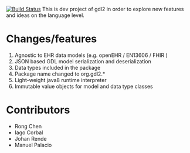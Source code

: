 [![Build Status](https://travis-ci.org/gdl-lang/gdl2.svg?branch=master)](https://travis-ci.org/gdl-lang/gdl2)
This is dev project of gdl2 in order to explore new features and ideas on the language level.

# Changes/features
1. Agnostic to EHR data models (e.g. openEHR / EN13606 / FHIR )
1. JSON based GDL model serialization and deserialization
1. Data types included in the package 
1. Package name changed to org.gdl2.*
1. Light-weight java8 runtime interpreter
1. Immutable value objects for model and data type classes 

# Contributors
- Rong Chen
- Iago Corbal
- Johan Rende
- Manuel Palacio
